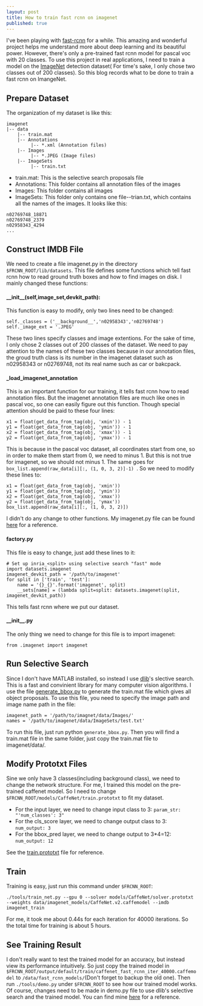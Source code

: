 ```yaml
---
layout: post
title: How to train fast rcnn on imagenet
published: true
---
```


I've been playing with [fast-rcnn](https://github.com/rbgirshick/fast-rcnn) for a while. This amazing and wonderful project helps me understand more about deep learning and its beautiful power. However, there's only a pre-trained fast rcnn model for pascal voc with 20 classes. To use this project in real applications, I need to train a model on the [ImageNet](http://www.image-net.org/) detection dataset( For time's sake, I only chose two classes out of 200 classes). So this blog records what to be done to train a fast rcnn on ImangeNet.
## Prepare Dataset
The organization of my dataset is like this:
```
imagenet
|-- data
    |-- train.mat
    |-- Annotations
         |-- *.xml (Annotation files)
    |-- Images
         |-- *.JPEG (Image files)
    |-- ImageSets
         |-- train.txt
```
- train.mat: This is the selective search proposals file
- Annotations: This folder contains all annotation files of the images
- Images: This folder contains all images
- ImageSets: This folder only contains one file--trian.txt, which contains all the names of the images. It looks like this:
```
n02769748_18871
n02769748_2379
n02958343_4294
...
```
## Construct IMDB File
We need to create a file imagenet.py in the directory `$FRCNN_ROOT/lib/datasets`. This file defines some functions which tell fast rcnn how to read ground truth boxes and how to find images on disk. I mainly changed these functions:
#### \_\_init__(self,image_set,devkit_path):
This function is easy to modify, only two lines need to be changed:
```
self._classes = ('__background__','n02958343','n02769748')
self._image_ext = '.JPEG'
```
These two lines specify classes and image extentions. For the sake of time, I only chose 2 classes out of 200 classes of the dataset. We need to pay attention to the names of these two classes because in our annotation files, the groud truth class is its number in the imagenet dataset such as n02958343 or n02769748, not its real name such as car or bakcpack.
#### \_load\_imagenet_annotation
This is an important function for our training, it tells fast rcnn how to read annotation files. But the imagenet annotation files are much like ones in pascal voc, so one can easily figure out this function. Though special attention should be paid to these four lines:

```
x1 = float(get_data_from_tag(obj, 'xmin')) - 1
y1 = float(get_data_from_tag(obj, 'ymin')) - 1
x2 = float(get_data_from_tag(obj, 'xmax')) - 1
y2 = float(get_data_from_tag(obj, 'ymax')) - 1
```
This is because in the pascal voc dataset, all coordinates start from one, so in order to make them start from 0, we need to minus 1. But this is not true for imagenet, so we should not minus 1. The same goes for `box_list.append(raw_data[i][:, (1, 0, 3, 2)]-1) `. So we need to modify these lines to:

```
x1 = float(get_data_from_tag(obj, 'xmin'))
y1 = float(get_data_from_tag(obj, 'ymin'))
x2 = float(get_data_from_tag(obj, 'xmax'))
y2 = float(get_data_from_tag(obj, 'ymax')) 
box_list.append(raw_data[i][:, (1, 0, 3, 2)])
```
I didn't do any change to other functions. My imagenet.py file can be found [here](https://github.com/sunshineatnoon/fast-rcnn/blob/master/lib/datasets/imagenet.py) for a reference.
#### factory\.py
This file is easy to change, just add these lines to it:

```
# Set up inria_<split> using selective search "fast" mode
import datasets.imagenet
imagenet_devkit_path = '/path/to/imagenet'
for split in ['train', 'test']:
    name = '{}_{}'.format('imagenet', split)
    __sets[name] = (lambda split=split: datasets.imagenet(split, imagenet_devkit_path))
```
This tells fast rcnn where we put our dataset.
#### \_\_init__\.py
The only thing we need to change for this file is to import imagenet:

```
from .imagenet import imagenet
```
## Run Selective Search
Since I don't have MATLAB installed, so instead I use [dlib](http://dlib.net/)'s slective search. This is a fast and convinient library for many computer vision algorithms. I use the file [generate_bbox.py](https://github.com/sunshineatnoon/fast-rcnn/blob/master/tools/generate_bbox.py) to generate the train.mat file which gives all object proposals.  To use this file, you need to specify the image path and image name path in the file:

```
imagenet_path = '/path/to/imagnet/data/Images/'
names = '/path/to/imagenet/data/ImageSets/test.txt'
```
To run this file, just run python `generate_bbox.py`. Then you will find a train.mat file in the same folder, just copy the train.mat file to imagenet/data/.
## Modify Prototxt Files
Sine we only have 3 classes(including background class), we need to change the network structure. For me, I trained this model on the pre-trained caffenet model. So I need to change `$FRCNN_ROOT/models/CaffeNet/train.prototxt` to fit my dataset.
- For the input layer, we need to change input class to 3: `param_str: "'num_classes': 3"`
- For the cls_score layer, we need to change output class to 3: `num_output: 3`
- For the bbox_pred layer, we need to change output to 3*4=12: `num_output: 12`

See the [train.prototxt](https://github.com/sunshineatnoon/fast-rcnn/blob/master/models/CaffeNet/train.prototxt) file for reference.
## Train
Training is easy, just run this command under `$FRCNN_ROOT`:

```
./tools/train_net.py --gpu 0 --solver models/CaffeNet/solver.prototxt --weights data/imagenet_models/CaffeNet.v2.caffemodel --imdb imagenet_train
```
For me, it took me about 0.44s for each iteration for 40000 iterations. So the total time for training is about 5 hours. 
## See Training Result
I don't really want to test the trained model for an accuracy, but instead view its performance intuitively. So just copy the trained model in `$FRCNN_ROOT/output/default/train/caffenet_fast_rcnn_iter_40000.caffemodel` to `/data/fast_rcnn_models/`(Don't forget to backup the old one). Then run `./tools/demo.py` under `$FRCNN_ROOT` to see how our trained model works. Of course, changes need to be made in demo.py file to use dlib's selective search and the trained model. You can find mine [here](https://github.com/sunshineatnoon/fast-rcnn/blob/master/tools/demo.py) for a reference.
